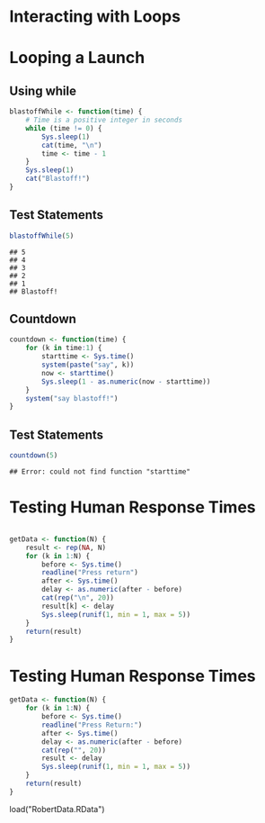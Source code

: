 Interacting with Loops
========================================================

# Looping a Launch
 
## Using while

```r
blastoffWhile <- function(time) {
    # Time is a positive integer in seconds
    while (time != 0) {
        Sys.sleep(1)
        cat(time, "\n")
        time <- time - 1
    }
    Sys.sleep(1)
    cat("Blastoff!")
}
```


## Test Statements

```r
blastoffWhile(5)
```

```
## 5 
## 4 
## 3 
## 2 
## 1 
## Blastoff!
```


## Countdown

```r
countdown <- function(time) {
    for (k in time:1) {
        starttime <- Sys.time()
        system(paste("say", k))
        now <- starttime()
        Sys.sleep(1 - as.numeric(now - starttime))
    }
    system("say blastoff!")
}
```


## Test Statements

```r
countdown(5)
```

```
## Error: could not find function "starttime"
```


# Testing Human Response Times

```r

getData <- function(N) {
    result <- rep(NA, N)
    for (k in 1:N) {
        before <- Sys.time()
        readline("Press return")
        after <- Sys.time()
        delay <- as.numeric(after - before)
        cat(rep("\n", 20))
        result[k] <- delay
        Sys.sleep(runif(1, min = 1, max = 5))
    }
    return(result)
}
```


# Testing Human Response Times

```r
getData <- function(N) {
    for (k in 1:N) {
        before <- Sys.time()
        readline("Press Return:")
        after <- Sys.time()
        delay <- as.numeric(after - before)
        cat(rep("", 20))
        result <- delay
        Sys.sleep(runif(1, min = 1, max = 5))
    }
    return(result)
}
```


load("RobertData.RData")

